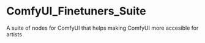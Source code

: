 # ComfyUI_Finetuners_Suite
A suite of nodes for ComfyUI that helps making ComfyUI more accesible for artists
